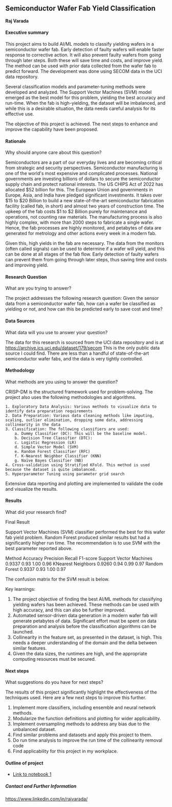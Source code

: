 ## Semiconductor Wafer Fab Yield Classification

**Raj Varada**

#### Executive summary

This project aims to build AI/ML models to classify yielding wafers in a semiconductor wafer fab. Early detection of faulty wafers will enable faster response to corrective action. It will also prevent faulty wafers from going through later steps. Both these will save time and costs, and improve yield. The method can be used with prior data collected from the wafer fab to predict forward. The development was done using SECOM data in the UCI data repository. 

Several classification models and parameter-tuning methods were developed and analyzed. The Support Vector Machines (SVM) model emerged as the best model for this problem, yielding the best accuracy and run-time. When the fab is high-yielding, the dataset will be imbalanced, and while this is a desirable situation, the data needs careful analysis for its effective use. 

The objective of this project is achieved. The next steps to enhance and improve the capability have been proposed. 

#### Rationale
Why should anyone care about this question?

Semiconductors are a part of our everyday lives and are becoming critical from strategic and security perspectives. Semiconductor manufacturing is one of the world's most expensive and complicated processes. National governments are investing billions of dollars to secure the semiconductor supply chain and protect national interests. The US CHIPS Act of 2022 has allocated $52 billion for this. The European Union and governments in Europe, Asia, and India have pledged significant investments. It takes over $15 to $20 Billion to build a new state-of-the-art semiconductor fabrication facility (called fab, in short) and almost two years of construction time. The upkeep of the fab costs $1 to $2 Billion purely for maintenance and operations, not counting raw materials. The manufacturing process is also highly complex, with more than 2000 steps to fabricate a single wafer. Hence, the fab processes are highly monitored, and petabytes of data are generated for metrology and other actions every week in a modern fab. 

Given this, high yields in the fab are necessary. The data from the monitors (often called signals) can be used to determine if a wafer will yield, and this can be done at all stages of the fab flow. Early detection of faulty wafers can prevent them from going through later steps, thus saving time and costs and improving yield. 

#### Research Question
What are you trying to answer?

The project addresses the following research question: Given the sensor data from a semiconductor wafer fab, how can a wafer be classified as yielding or not, and how can this be predicted early to save cost and time? 


#### Data Sources
What data will you use to answer your question?

The data for this research is sourced from the UCI data repository and is at https://archive.ics.uci.edu/dataset/179/secom
This is the only public data source I could find. There are less than a handful of state-of-the-art semiconductor wafer fabs, and the data is very tightly controlled.

#### Methodology
What methods are you using to answer the question?

CRISP-DM is the structured framework used for problem-solving. The project also uses the following methodologies and algorithms. 

	1. Exploratory Data Analysis: Various methods to visualize data to identify data preparation requirements
	2. Data Preparation: Various data cleaning methods like imputing, scaling, outlier elimination, dropping some data, addressing collinearity in the data
	3. Classification: The following classifiers are used:
		a. Dummy Classifier (DC): This will be the baseline model. 
		b. Decision Tree Classifier (DTC): 
		c. Logistic Regression (LR)
		d. Simple Vector Model (SVM)
		e. Random Forest Classifier (RFC)
		f. K-Nearest Neighbor Classifier (KNN)
		g. Naïve Bayes Classifier (NB)
	4. Cross-validation using Stratified KFold. This method is used because the dataset is quite imbalanced. 
	5. Hyperparameter Tuning using parameter grid search

Extensive data reporting and plotting are implemented to validate the code and visualize the results. 

#### Results
What did your research find?

Final Result

Support Vector Machines (SVM) classifier performed the best for this wafer fab yield problem. Random Forest produced similar results but had a significantly higher run time. The recommendation is to use SVM with the best parameter reported above.

Method	Accuracy	Precision	Recall	F1-score
Support Vector Machines	0.9337	0.93	1.00	0.96
KNearest Neighbors	0.9260	0.94	0.99	0.97
Random Forest	0.9337	0.93	1.00	0.97

The confusion matrix for the SVM result is below. 

Key learnings:
1. The project objective of finding the best AI/ML methods for classifying yielding wafers has been achieved. These methods can be used with high accuracy, and this can also be further improved. 
2. Automated sensor-driven data generation in a modern wafer fab will generate petabytes of data. Significant effort must be spent on data preparation and analysis before the classification algorithms can be launched. 
3. Collinearity in the feature set, as presented in the dataset, is high. This needs a deeper understanding of the domain and the delta between similar features. 
4. Given the data sizes, the runtimes are high, and the appropriate computing resources must be secured.

#### Next steps
What suggestions do you have for next steps?

The results of this project significantly highlight the effectiveness of the techniques used. Here are a few next steps to improve this further.

1. Implement more classifiers, including ensemble and neural network methods.
2. Modularize the function definitions and plotting for wider applicability.
3. Implement oversampling methods to address any bias due to the unbalanced dataset.
4. Find similar problems and datasets and apply this project to them.
5. Do run time analysis to improve the run time of the collinearity removal code
6. Find applicability for this project in my workplace.

#### Outline of project

- [Link to notebook 1]()


##### Contact and Further Information

https://www.linkedin.com/in/rajvarada/